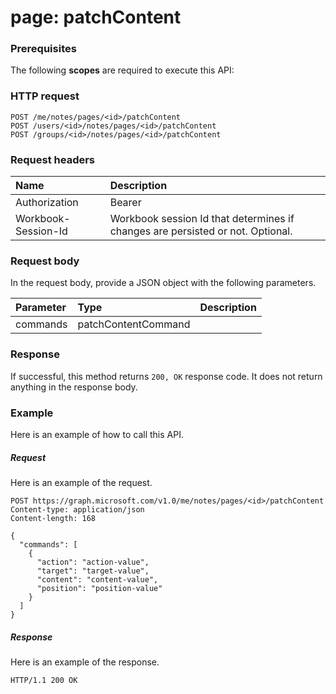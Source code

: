 # page: patchContent


### Prerequisites
The following **scopes** are required to execute this API: 
### HTTP request
<!-- { "blockType": "ignored" } -->
```http
POST /me/notes/pages/<id>/patchContent
POST /users/<id>/notes/pages/<id>/patchContent
POST /groups/<id>/notes/pages/<id>/patchContent

```
### Request headers
| Name       | Description|
|:---------------|:----------|
| Authorization  | Bearer <code>|
| Workbook-Session-Id  | Workbook session Id that determines if changes are persisted or not. Optional.|

### Request body
In the request body, provide a JSON object with the following parameters.

| Parameter	   | Type	|Description|
|:---------------|:--------|:----------|
|commands|patchContentCommand||

### Response
If successful, this method returns `200, OK` response code. It does not return anything in the response body.

### Example
Here is an example of how to call this API.
##### Request
Here is an example of the request.
<!-- {
  "blockType": "request",
  "name": "page_patchcontent"
}-->
```http
POST https://graph.microsoft.com/v1.0/me/notes/pages/<id>/patchContent
Content-type: application/json
Content-length: 168

{
  "commands": [
    {
      "action": "action-value",
      "target": "target-value",
      "content": "content-value",
      "position": "position-value"
    }
  ]
}
```

##### Response
Here is an example of the response. 
<!-- {
  "blockType": "response",
  "truncated": true,
  "@odata.type": "microsoft.graph.None"
} -->
```http
HTTP/1.1 200 OK
```

<!-- uuid: 8fcb5dbc-d5aa-4681-8e31-b001d5168d79
2015-10-25 14:57:30 UTC -->
<!-- {
  "type": "#page.annotation",
  "description": "page: patchContent",
  "keywords": "",
  "section": "documentation",
  "tocPath": ""
}-->